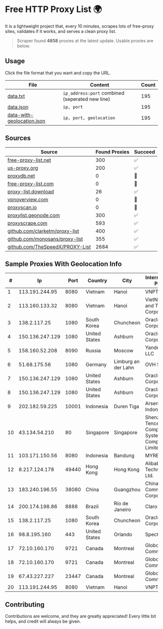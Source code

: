 
# Free HTTP Proxy List 🌍

It is a lightweight project that, every 10 minutes, scrapes lots of free-proxy sites, validates if it works, and serves a clean proxy list.


> Scraper found **4858** proxies at the latest update. Usable proxies are below.

## Usage

Click the file format that you want and copy the URL.


|File|Content|Count|
|----|-------|-----|
|[data.txt](https://raw.githubusercontent.com/themiralay/Proxy-List-World/master/data.txt)|`ip_address:port` combined (seperated new line)|195|
|[data.json](https://raw.githubusercontent.com/themiralay/Proxy-List-World/master/data.json)|`ip, port`|195|
|[data-with-geolocation.json](https://raw.githubusercontent.com/themiralay/Proxy-List-World/master/data-with-geolocation.json)|`ip, port, geolocation`|195|

## Sources

|Source|Found Proxies|Succeed|
|------|-------------|-------|
|[free-proxy-list.net](https://free-proxy-list.net)|300|✅|
|[us-proxy.org](https://www.us-proxy.org)|200|✅|
|[proxydb.net](http://proxydb.net)|0|🚫|
|[free-proxy-list.com](https://free-proxy-list.com/?page=&port=&type%5B%5D=http&type%5B%5D=https&up_time=0&search=Search)|0|🚫|
|[proxy-list.download](https://www.proxy-list.download/HTTP)|26|✅|
|[vpnoverview.com](https://vpnoverview.com/privacy/anonymous-browsing/free-proxy-servers)|0|🚫|
|[proxyscan.io](https://www.proxyscan.io)|0|🚫|
|[proxylist.geonode.com](https://proxylist.geonode.com/api/proxy-list?limit=300&page=1&sort_by=lastChecked&sort_type=desc&protocols=http,https)|300|✅|
|[proxyscrape.com](https://api.proxyscrape.com/v2/?request=displayproxies&protocol=http&timeout=10000&country=all&ssl=all&anonymity=all)|593|✅|
|[github.com/clarketm/proxy-list](https://raw.githubusercontent.com/clarketm/proxy-list/master/proxy-list-raw.txt)|400|✅|
|[github.com/monosans/proxy-list](https://raw.githubusercontent.com/monosans/proxy-list/main/proxies/http.txt)|355|✅|
|[github.com/TheSpeedX/PROXY-List](https://raw.githubusercontent.com/TheSpeedX/PROXY-List/master/http.txt)|2684|✅|


## Sample Proxies With Geolocation Info

|#|Ip|Port|Country|City|Internet Service Provider|
|-|--|----|-------|----|-------------------------|
|1|113.191.244.95|8080|Vietnam|Hanoi|VNPT|
|2|113.160.133.32|8080|Vietnam|Hanoi|VietNam Post and Telecom Corporation|
|3|138.2.117.25|1080|South Korea|Chuncheon|Oracle Corporation|
|4|150.136.247.129|1080|United States|Ashburn|Oracle Corporation|
|5|158.160.52.208|8090|Russia|Moscow|Yandex.Cloud LLC|
|6|51.68.175.56|1080|Germany|Limburg an der Lahn|OVH SAS|
|7|150.136.247.129|1080|United States|Ashburn|Oracle Corporation|
|8|150.136.247.129|1080|United States|Ashburn|Oracle Corporation|
|9|202.182.59.225|10001|Indonesia|Duren Tiga|Arsen Kusuma Indonesia|
|10|43.134.54.210|80|Singapore|Singapore|Shenzhen Tencent Computer Systems Company Limited|
|11|103.171.150.56|8080|Indonesia|Bandung|MYREPUBLIC|
|12|8.217.124.178|49440|Hong Kong|Hong Kong|Alibaba (US) Technology Co., Ltd.|
|13|183.240.196.55|38080|China|Guangzhou|China Mobile Communications Corporation|
|14|200.174.198.86|8888|Brazil|Rio de Janeiro|Claro S.A|
|15|138.2.117.25|1080|South Korea|Chuncheon|Oracle Corporation|
|16|98.8.195.160|443|United States|Orlando|Spectrum|
|17|72.10.160.170|9721|Canada|Montreal|GloboTech Communications|
|18|72.10.160.170|9721|Canada|Montreal|GloboTech Communications|
|19|67.43.227.227|23447|Canada|Montreal|GloboTech Communications|
|20|113.191.244.95|8080|Vietnam|Hanoi|VNPT|



## Contributing

Contributions are welcome, and they are greatly appreciated! Every
little bit helps, and credit will always be given.

